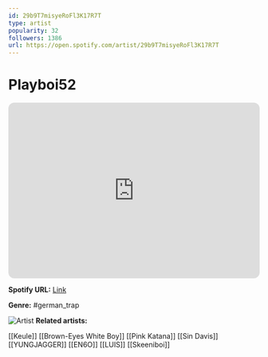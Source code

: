 ```yaml
---
id: 29b9T7misyeRoFl3K17R7T
type: artist
popularity: 32
followers: 1386
url: https://open.spotify.com/artist/29b9T7misyeRoFl3K17R7T
---
```

# Playboi52

<iframe style="border-radius:12px" src="https://open.spotify.com/embed/artist/29b9T7misyeRoFl3K17R7T" width="100%" height="352" frameBorder="0" allowfullscreen="" allow="autoplay; clipboard-write; encrypted-media; fullscreen; picture-in-picture" loading="lazy"></iframe>

**Spotify URL:** [Link](https://open.spotify.com/artist/29b9T7misyeRoFl3K17R7T)

**Genre:**  #german_trap

![Artist](https://i.scdn.co/image/ab6761610000e5eb8b421af968d4d162e135b31d)
**Related artists:**

[[Keule]]
[[Brown-Eyes White Boy]]
[[Pink Katana]]
[[Sin Davis]]
[[YUNGJAGGER]]
[[EN6O]]
[[LUIS]]
[[Skeeniboi]]
